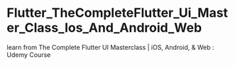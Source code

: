 # Flutter_TheCompleteFlutter_Ui_Master_Class_Ios_And_Android_Web
learn from The Complete Flutter UI Masterclass | iOS, Android, &amp; Web : Udemy Course
